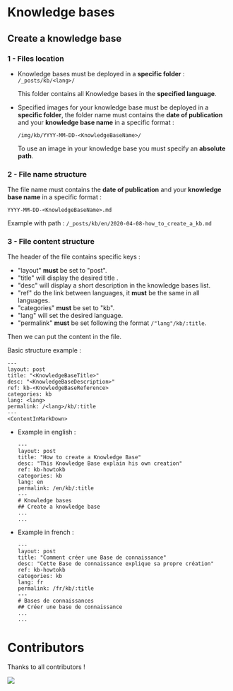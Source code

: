 # Knowledge bases
## Create a knowledge base

### 1 - Files location 
* Knowledge bases must be deployed in a **specific folder** :
`/_posts/kb/<lang>/`

  This folder contains all Knowledge bases in the **specified language**.

* Specified images for your knowledge base must be deployed in a **specific folder**,
the folder name must contains the **date of publication** and your **knowledge base name** in a specific format :

  `/img/kb/YYYY-MM-DD-<KnowledgeBaseName>/`

  To use an image in your knowledge base you must specify an **absolute path**.
  
### 2 - File name structure
The file name must contains the **date of publication** and your **knowledge base name** in a specific format :

`YYYY-MM-DD-<KnowledgeBaseName>.md`

Example with path : `/_posts/kb/en/2020-04-08-how_to_create_a_kb.md`

### 3 - File content structure
The header of the file contains specific keys :
  * "layout" **must** be set to "post".
  * "title" will display the desired title .
  * "desc" will display a short description in the knowledge bases list.
  * "ref" do the link between languages, it **must** be the same in all languages.
  * "categories" **must** be set to "kb".
  * "lang" will set the desired language.
  * "permalink" **must** be set following the format `/"lang"/kb/:title`.
  
Then we can put the content in the file.

Basic structure example : 
```
---
layout: post
title: "<KnowledgeBaseTitle>"
desc: "<KnowledgeBaseDescription>"
ref: kb-<KnowledgeBaseReference>
categories: kb
lang: <lang>
permalink: /<lang>/kb/:title
---
<ContentInMarkDown>
```

* Example in english :
  ```
  ---
  layout: post
  title: "How to create a Knowledge Base"
  desc: "This Knowledge Base explain his own creation"
  ref: kb-howtokb
  categories: kb
  lang: en
  permalink: /en/kb/:title
  ---
  # Knowledge bases
  ## Create a knowledge base
  ...
  ...
  ```
* Example in french :
  ```
  ---
  layout: post
  title: "Comment créer une Base de connaissance"
  desc: "Cette Base de connaissance explique sa propre création"
  ref: kb-howtokb
  categories: kb
  lang: fr
  permalink: /fr/kb/:title
  ---
  # Bases de connaissances
  ## Créer une base de connaissance
  ...
  ...
  ```

# Contributors

Thanks to all contributors !

<a href="https://github.com/EyesOfNetworkCommunity/www.eyesofnetwork.com/graphs/contributors">
  <img src="https://contributors-img.web.app/image?repo=EyesOfNetworkCommunity/www.eyesofnetwork.com" />
</a>
